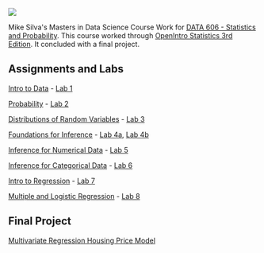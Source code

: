 ![](https://sps.cuny.edu/sites/all/themes/cuny/assets/img/header_logo.png)

Mike Silva's Masters in Data Science Course Work for [DATA 606 - Statistics and Probability](https://github.com/mikeasilva/CUNY-SPS/tree/master/DATA606).  This course worked through [OpenIntro Statistics 3rd Edition](https://www.openintro.org/stat/textbook.php).  It concluded with a final project.

## Assignments and Labs

[Intro to Data](https://rpubs.com/mikesilva/DATA-606-Intro-to-Data) - [Lab 1](https://rpubs.com/mikesilva/DATA-606-Lab-1)

[Probability](https://rpubs.com/mikesilva/DATA-606-Probability) - [Lab 2](https://rpubs.com/mikesilva/DATA-606-Lab-2)

[Distributions of Random Variables](https://rpubs.com/mikesilva/DATA-606-Distributions-of-Random-Variables) - [Lab 3](https://rpubs.com/mikesilva/DATA-606-Lab-3)

[Foundations for Inference](https://rpubs.com/mikesilva/DATA-606-Foundations-for-Inference) - [Lab 4a](https://rpubs.com/mikesilva/DATA-606-Lab-4a), [Lab 4b](https://rpubs.com/mikesilva/DATA-606-Lab-4b)

[Inference for Numerical Data](https://rpubs.com/mikesilva/DATA-606-Inference-for-Numerical-Data) - [Lab 5](https://rpubs.com/mikesilva/DATA-606-Lab-5)

[Inference for Categorical Data](https://rpubs.com/mikesilva/Inference-for-Categorical-Data) - [Lab 6](https://rpubs.com/mikesilva/DATA-606-Lab-6)

[Intro to Regression](https://rpubs.com/mikesilva/DATA-606-Intro-to-Regression) - [Lab 7](https://rpubs.com/mikesilva/DATA-606-Lab-7)

[Multiple and Logistic Regression](https://rpubs.com/mikesilva/DATA-606-Multiple-and-Logistic-Regression) - [Lab 8](https://rpubs.com/mikesilva/DATA-606-Lab-8)

## Final Project

[Multivariate Regression Housing Price Model](https://rpubs.com/mikesilva/DATA-606-Final-Project)